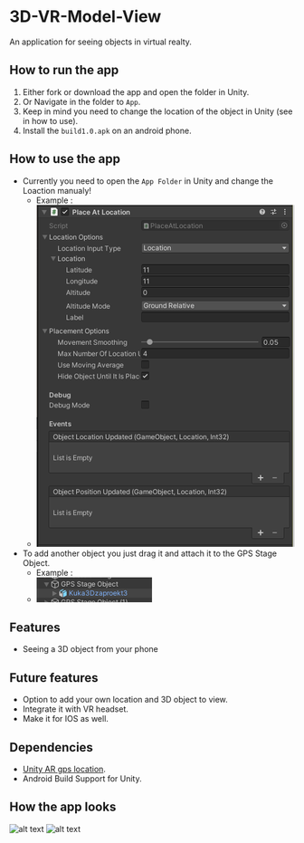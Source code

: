# 3D-VR-Model-View
An application for seeing objects in virtual realty.

 ## How to run the app
   1. Either fork or download the app and open the folder in Unity.
   2. Or Navigate in the folder to `App`.
   3. Keep in mind you need to change the location of the object in Unity (see in how to use).
   4. Install the `build1.0.apk` on an android phone.
 
 ## How to use the app
 - Currently you need to open the `App Folder` in Unity and change the Loaction manualy!
   - Example : 
   - ![alt text](https://github.com/PinkFlamingoz/3D-VR-Model-View/blob/main/Ar.png)
 - To add another object you just drag it and attach it to the GPS Stage Object.
   - Example : 
   - ![alt text](https://github.com/PinkFlamingoz/3D-VR-Model-View/blob/main/Ar2.png)
 ## Features
 - Seeing a 3D object from your phone
 
 ## Future features
 - Option to add your own location and 3D object to view.
 - Integrate it with VR headset.
 - Make it for IOS as well.
 
 ## Dependencies
 - [Unity AR gps location](https://docs.unity-ar-gps-location.com).
 - Android Build Support for Unity.
 
 ## How the app looks
![alt text](https://github.com/PinkFlamingoz/3D-VR-Model-View/blob/main/ezgif-3-3f2b90f95e.gif)
![alt text](https://github.com/PinkFlamingoz/3D-VR-Model-View/blob/main/ezgif-3-89b8798603.gif)

